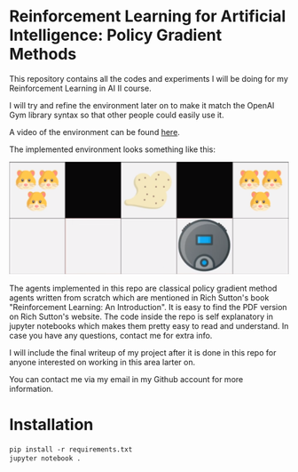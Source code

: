 # Reinforcement Learning for Artificial Intelligence: Policy Gradient Methods

This repository contains all the codes and experiments I will be doing for my Reinforcement Learning in AI II course.

I will try and refine the environment later on to make it match the OpenAI Gym library syntax so that other people could easily use it.

A video of the environment can be found [here](https://youtu.be/GZZFaRAdZng).

The implemented environment looks something like this:

![the designed environment](fig/environment.png)

The agents implemented in this repo are classical policy gradient method agents written from scratch which are mentioned in Rich Sutton's book "Reinforcement Learning: An Introduction". It is easy to find the PDF version on Rich Sutton's website. The code inside the repo is self explanatory in jupyter notebooks which makes them pretty easy to read and understand. In case you have any questions, contact me for extra info.

I will include the final writeup of my project after it is done in this repo for anyone interested on working in this area larter on.

You can contact me via my email in my Github account for more information.

# Installation

```
pip install -r requirements.txt
jupyter notebook .
```
